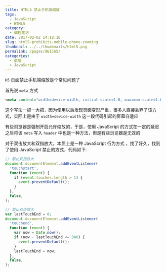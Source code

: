 ```yaml
---
title: HTML5 禁止手机端缩放
tags: 
  - JavaScript
  - HTML5
category: 
  - 编程笔记
date: 2017-02-02 14:18:16
slug: html5-prohibits-mobile-phone-zooming
thumbnail: ../../thumbnails/html5.png
permalink: /pages/d615b5/
categories: 
  - 前端
  - JavaScript
---
```


`H5` 页面禁止手机端缩放是个常见问题了

首先说 `meta` 方式

```html
<meta content="width=device-width, initial-scale=1.0, maximum-scale=1.0, user-scalable=0;" name="viewport" />
```

这个写法一抓一大把，因为使用以后发现页面变形严重，很多人直接丢弃了该方式，实际上是由于 `width=device-width` 这一段代码引起的屏幕自适应

有些浏览器是强制开启允许缩放的，于是，使用 JavaScript 的方式在一定的延迟之后将该 `meta` 写入 `header` 中也是一种方法，但是有些浏览器是无效的

对于双击放大和双指放大，本质上是一种 JavaScript 行为方式 ，找了好久，找到了使用 JavaScript 禁止的方式，代码如下:

```js
// 禁止双指放大
document.documentElement.addEventListener(
  'touchstart',
  function (event) {
    if (event.touches.length > 1) {
      event.preventDefault();
    }
  },
  false,
);

// 禁止双击放大
var lastTouchEnd = 0;
document.documentElement.addEventListener(
  'touchend',
  function (event) {
    var now = Date.now();
    if (now - lastTouchEnd <= 300) {
      event.preventDefault();
    }
    lastTouchEnd = now;
  },
  false,
);
```
